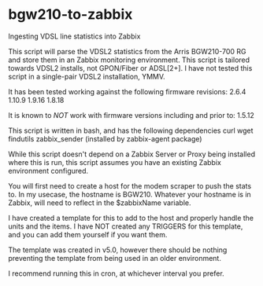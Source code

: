 # bgw210-to-zabbix
Ingesting VDSL line statistics into Zabbix

This script will parse the VDSL2 statistics from the Arris BGW210-700 RG
and store them in an Zabbix monitoring environment.
This script is tailored towards VDSL2 installs, not GPON/Fiber or ADSL[2+].
I have not tested this script in a single-pair VDSL2 installation, YMMV.

It has been tested working against the following firmware revisions:
2.6.4
1.10.9
1.9.16
1.8.18

It is known to *NOT* work with firmware versions including and prior to:
1.5.12

This script is written in bash, and has the following dependencies
curl
wget
findutils
zabbix_sender (installed by zabbix-agent package)

While this script doesn't depend on a Zabbix Server or Proxy being installed where this is run,
this script assumes you have an existing Zabbix environment configured.

You will first need to create a host for the modem scraper to push the stats to.
In my usecase, the hostname is BGW210.
Whatever your hostname is in Zabbix, will need to reflect in the $zabbixName variable.

I have created a template for this to add to the host and properly handle the units and the items.
I have NOT created any TRIGGERS for this template, and you can add them yourself if you want them.

The template was created in v5.0, however there should be nothing preventing the template from being used in an older environment.

I recommend running this in cron, at whichever interval you prefer.
